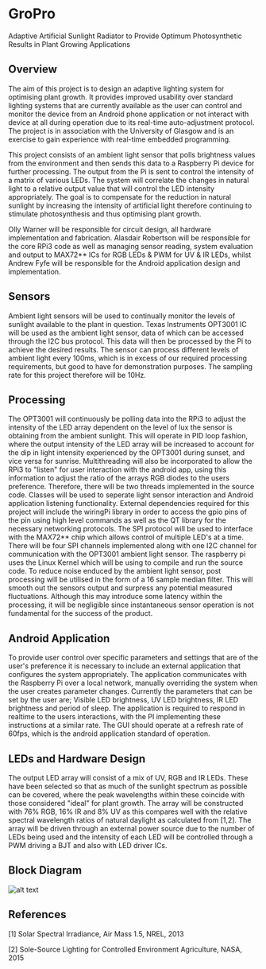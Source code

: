 # GroPro
Adaptive Artificial Sunlight Radiator to Provide Optimum Photosynthetic Results in Plant Growing Applications

## Overview

The aim of this project is to design an adaptive lighting system for optimising plant growth. 
It provides improved usability over standard lighting systems that are currently available as the user can control and 
monitor the device from an Android phone application or not interact with device at all during operation due to its 
real-time auto-adjustment protocol. The project is in association with the University of Glasgow and is an exercise to gain 
experience with real-time embedded programming.

This project consists of an ambient light sensor that polls brightness values from the environment and then sends this data 
to a Raspberry Pi device for further processing. The output from the Pi is sent to control the intensity of a matrix of 
various LEDs. The system will correlate the changes in natural light to a relative output value that will control the LED 
intensity appropriately. The goal is to compensate for the reduction in natural sunlight by increasing the intensity of 
artificial light therefore continuing to stimulate photosynthesis and thus optimising plant growth.

Olly Warner will be responsible for circuit design, all hardware implementation and fabrication. Alasdair Robertson will be responsible for the core RPi3 code as well as managing sensor reading, system evaluation and output to MAX72** ICs for RGB LEDs & PWM for UV & IR LEDs, whilst Andrew Fyfe will be responsible for the Android application design and implementation. 

## Sensors
Ambient light sensors will be used to continually monitor the levels of sunlight available to the plant in question. 
Texas Instruments OPT3001 IC will be used as the ambient light sensor, data of which can be accessed through the I2C bus protocol. This data will then be processed by the Pi to achieve the desired results. The sensor can process different levels of ambient light every 100ms, which is in excess of our required processing requirements, but good to have for demonstration purposes. The sampling rate for this project therefore will be 10Hz.  

## Processing
The OPT3001 will continuously be polling data into the RPi3 to adjust the intensity of the LED array dependent on the level 
of lux the sensor is obtaining from the ambient sunlight. This will operate in PID loop fashion, where the output intensity 
of the LED array will be increased to account for the dip in light intensity experienced by the OPT3001 during sunset, and 
vice versa for sunrise. Multithreading will also be incorporated to allow the RPi3 to "listen" for user interaction with the 
android app, using this information to adjust the ratio of the arrays RGB diodes to the users preference. Therefore, there will be two threads implemented in the source code. Classes will be used to seperate light sensor interaction and Android application listening functionality. External dependencies required for this project will include the wiringPi library in order to access the gpio pins of the pin using high level commands as well as the QT library for the necessary networking protocols. The SPI protocol will be used to interface with the MAX72** chip which allows control of multiple LED's at a time. There will be four SPI channels implemented along with one I2C channel for communication with the OPT3001 ambient light sensor. The raspberry pi uses the Linux Kernel which will be using to compile and run the source code. To reduce noise enduced by the ambient light sensor, post processing will be utilised in the form of a 16 sample median filter. This will smooth out the sensors output and surpress any potential measured fluctuations. Although this may introduce some latency within the processing, it will be negligible since instantaneous sensor operation is not fundamental for the success of the product.   

## Android Application
To provide user control over specific parameters and settings that are of the user's preference it is necessary to include 
an external application that configures the system appropriately. The application communicates with the Raspberry Pi over a 
local network, manually overriding the system when the user creates parameter changes. Currently the parameters that can be 
set by the user are; Visible LED brightness, UV LED brightness, IR LED brightness and period of sleep. The application is required to respond in realtime to the users interactions, with the PI implementing these instructions at a similar rate. The GUI should operate at a refresh rate of 60fps, which is the android application standard of operation.    

## LEDs and Hardware Design
The output LED array will consist of a mix of UV, RGB and IR LEDs. These have been selected so that as much of the sunlight 
spectrum as possible can be covered, where the peak wavelengths within these coincide with those considered "ideal" for plant 
growth. The array will be constructed with 76% RGB, 16% IR and 8% UV as this compares well with the relative spectral 
wavelength ratios of natural daylight as calculated from [1,2]. The array will be driven through an external power source due 
to the number of LEDs being used and the intensity of each LED will be controlled through a PWM driving a BJT and also with 
LED driver ICs.

## Block Diagram

![alt text](https://github.com/Fyfe93/GroPro/blob/master/GroProBlockDiagram.png)

## References

[1] Solar Spectral Irradiance, Air Mass 1.5, NREL, 2013

[2] Sole-Source Lighting for Controlled Environment Agriculture, NASA, 2015



